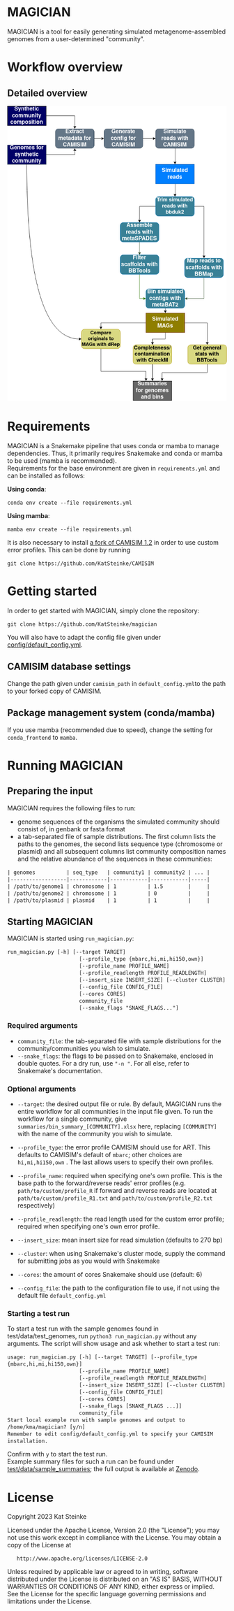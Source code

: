 # MAGICIAN
MAGICIAN is a tool for easily generating simulated metagenome-assembled genomes from a user-determined "community".
# Workflow overview

## Detailed overview
![figs/workflow_details.png](figs/workflow_details.png)
# Requirements
MAGICIAN is a Snakemake pipeline that uses conda or mamba to manage dependencies.
Thus, it primarily requires Snakemake and conda or mamba to be used (mamba is recommended). \
Requirements for the base environment are given in `requirements.yml` and can be installed as follows:

**Using conda**:
```commandline
conda env create --file requirements.yml
```

**Using mamba**:
```commandline
mamba env create --file requirements.yml
```

It is also necessary to install [a fork of CAMISIM 1.2](https://github.com/KatSteinke/CAMISIM)
in order to use custom error profiles. This can be done by running
```commandline
git clone https://github.com/KatSteinke/CAMISIM
```
# Getting started
In order to get started with MAGICIAN, simply clone the repository:
```commandline
git clone https://github.com/KatSteinke/magician
```

You will also have to adapt the config file given under [config/default_config.yml](config/default_config.yml). 
## CAMISIM database settings
Change the path given under `camisim_path` in `default_config.yml`to the path to your forked copy of CAMISIM.
## Package management system (conda/mamba)
If you use mamba (recommended due to speed), change the setting for `conda_frontend` to `mamba`. 
# Running MAGICIAN
## Preparing the input 
MAGICIAN requires the following files to run:
* genome sequences of the organisms the simulated community should consist of, in genbank or fasta format
* a tab-separated file of sample distributions.
The first column lists the paths to the genomes, the second lists sequence type 
(chromosome or plasmid) and all subsequent columns list community composition names and the relative abundance of the 
sequences in these communities:
```
| genomes          | seq_type   | community1 | community2 | ... |
|------------------|------------|------------|------------|-----|
| /path/to/genome1 | chromosome | 1          | 1.5        |     |
| /path/to/genome2 | chromosome | 1          | 0          |     |
| /path/to/plasmid | plasmid    | 1          | 1          |     |
  ```
## Starting MAGICIAN
MAGICIAN is started using `run_magician.py`:
```
run_magician.py [-h] [--target TARGET]
                       [--profile_type {mbarc,hi,mi,hi150,own}]
                       [--profile_name PROFILE_NAME]
                       [--profile_readlength PROFILE_READLENGTH]
                       [--insert_size INSERT_SIZE] [--cluster CLUSTER]
                       [--config_file CONFIG_FILE]
                       [--cores CORES]
                       community_file
                       [--snake_flags "SNAKE_FLAGS..."]

```
### Required arguments

* `community_file`: the tab-separated file with sample distributions for the community/communities you wish to simulate. 
* `--snake_flags`: the flags to be passed on to Snakemake, enclosed in double quotes. For a dry run, use `"-n "`.
 For all else, refer to Snakemake's documentation.
### Optional arguments
* `--target`: the desired output file or rule. By default, MAGICIAN runs the entire workflow for all communities in the
input file given. To run the workflow for a single
community, give `summaries/bin_summary_[COMMUNITY].xlsx` here, replacing `[COMMUNITY]` with the name of the community
you wish to simulate. 
* `--profile_type`: the error profile CAMISIM should use for ART. This defaults to CAMISIM's default of `mbarc`; other choices
are `hi,mi,hi150,own` . The last allows users to specify their own profiles.
* `--profile_name`: required when specifying one's own profile. This is the base path to the forward/reverse reads' 
error profiles (e.g. `path/to/custom/profile_R` if  forward and reverse reads are located at 
`path/to/custom/profile_R1.txt` and `path/to/custom/profile_R2.txt` respectively)
* `--profile_readlength`: the read length used for the custom error profile; required when specifying one's own 
error profile.
* `--insert_size`: mean insert size for read simulation (defaults to 270 bp)
* `--cluster`: when using Snakemake's cluster mode, supply the command for submitting jobs as you would with Snakemake
* `--cores`: the amount of cores Snakemake should use (default: 6)

* `--config_file`: the path to the configuration file to use, if not using the default file 
`default_config.yml`

### Starting a test run
To start a test run with the sample genomes found in test/data/test_genomes, run `python3 run_magician.py` without any arguments. The script will show usage and ask whether to start a test run:
```
usage: run_magician.py [-h] [--target TARGET] [--profile_type {mbarc,hi,mi,hi150,own}]
                       [--profile_name PROFILE_NAME]
                       [--profile_readlength PROFILE_READLENGTH]
                       [--insert_size INSERT_SIZE] [--cluster CLUSTER]
                       [--config_file CONFIG_FILE]
                       [--cores CORES]
                       [--snake_flags [SNAKE_FLAGS ...]]
                       community_file
Start local example run with sample genomes and output to /home/kma/magician? [y/n]
Remember to edit config/default_config.yml to specify your CAMISIM installation.
```
Confirm with `y` to start the test run. \
Example summary files for such a run can be found under [test/data/sample_summaries](test/data/sample_summaries); the full output is available at [Zenodo](https://doi.org/10.5281/zenodo.10081882).
# License
Copyright 2023 Kat Steinke

   Licensed under the Apache License, Version 2.0 (the "License");
   you may not use this work except in compliance with the License.
   You may obtain a copy of the License at

       http://www.apache.org/licenses/LICENSE-2.0

   Unless required by applicable law or agreed to in writing, software
   distributed under the License is distributed on an "AS IS" BASIS,
   WITHOUT WARRANTIES OR CONDITIONS OF ANY KIND, either express or implied.
   See the License for the specific language governing permissions and
   limitations under the License.
